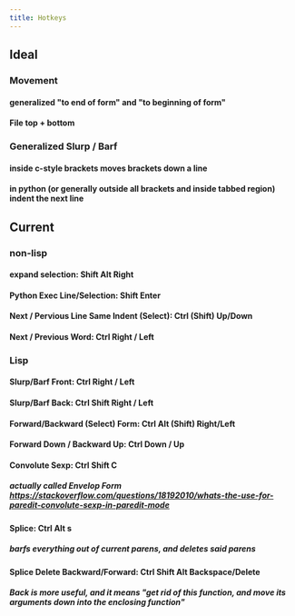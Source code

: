 ```yaml
---
title: Hotkeys
---
```


## Ideal
### Movement
#### generalized "to end of form" and "to beginning of form"

#### File top + bottom

### Generalized Slurp / Barf
#### inside c-style brackets moves brackets down a line

#### in python (or generally outside all brackets and inside tabbed region) indent the next line

## Current
### non-lisp
#### expand selection: Shift Alt Right

#### Python Exec Line/Selection: Shift Enter

#### Next / Pervious Line Same Indent (Select): Ctrl (Shift) Up/Down

#### Next / Previous Word: Ctrl Right / Left

### Lisp
#### Slurp/Barf Front: Ctrl Right / Left

#### Slurp/Barf Back: Ctrl Shift Right / Left

#### Forward/Backward (Select) Form: Ctrl Alt (Shift) Right/Left

#### Forward Down / Backward Up: Ctrl Down / Up

#### Convolute Sexp: Ctrl Shift C
##### __actually called__ Envelop Form https://stackoverflow.com/questions/18192010/whats-the-use-for-paredit-convolute-sexp-in-paredit-mode

#### Splice: Ctrl Alt s
##### barfs everything out of current parens, and deletes said parens

#### Splice Delete Backward/Forward: Ctrl Shift Alt Backspace/Delete
##### Back is more useful, and it means "get rid of this function, and move its arguments down into the enclosing function"
